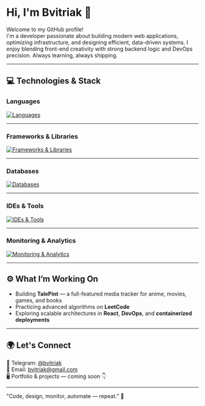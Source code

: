 # Hi, I'm Bvitriak 👋

Welcome to my GitHub profile!  
I'm a developer passionate about building modern web applications, optimizing infrastructure, and designing efficient, data-driven systems. I enjoy blending front-end creativity with strong backend logic and DevOps precision. Always learning, always shipping.

---

## 💻 Technologies & Stack

### Languages
[![Languages](https://skillicons.dev/icons?i=typescript,javascript,python,php,html,css)](https://skillicons.dev)

---

### Frameworks & Libraries
[![Frameworks & Libraries](https://skillicons.dev/icons?i=react,tailwindcss,prisma,nginx,docker)](https://skillicons.dev)

---

### Databases
[![Databases](https://skillicons.dev/icons?i=sqlite,mysql,postgres,redis)](https://skillicons.dev)

---

### IDEs & Tools
[![IDEs & Tools](https://skillicons.dev/icons?i=webstorm,pycharm,phpstorm,figma,git)](https://skillicons.dev)

---

### Monitoring & Analytics
[![Monitoring & Analytics](https://skillicons.dev/icons?i=prometheus,grafana)](https://skillicons.dev)

---

## ⚙️ What I’m Working On
- Building **TalePint** — a full-featured media tracker for anime, movies, games, and books
- Practicing advanced algorithms on **LeetCode**
- Exploring scalable architectures in **React**, **DevOps**, and **containerized deployments**

---

## 🌍 Let's Connect
💬 Telegram: [@bvitriak](https://t.me/bvitriak)  
📧 Email: bvitriak@gmail.com  
🖥 Portfolio & projects — coming soon 👇

---

"Code, design, monitor, automate — repeat." 🚀
